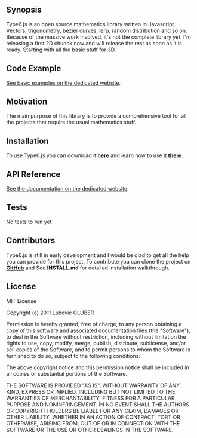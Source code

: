 ## Synopsis

Type6.js is an open source mathematics library written in Javascript.
Vectors, trigonometry, bezier curves, lerp, random distribution and so on.
Because of the massive work involved, it's not the complete library yet. I'm releasing a first 2D chunck now and will release the rest as soon as it is ready. Starting with all the basic stuff for 3D.

## Code Example

[See basic examples on the dedicated website](http://orbisjs.lcluber.com/#example).

## Motivation

The main purpose of this library is to provide a comprehensive tool for all the projects that require the usual mathematics stuff.

## Installation

To use Type6.js you can download it **[here](http://type6js.lcluber.com/#download)** and learn how to use it **[there](http://type6js.lcluber.com/#example)**.

## API Reference

[See the documentation on the dedicated website](http://type6js.lcluber.com/doc/).

## Tests

No tests to run yet

## Contributors

Type6.js is still in early development and I would be glad to get all the help you can provide for this project.
To contribute you can clone the project on **[GitHub](https://github.com/LCluber/Type6.js)** and See **INSTALL.md** for detailed installation walkthrough.

## License

MIT License

Copyright (c) 2011 Ludovic CLUBER

Permission is hereby granted, free of charge, to any person obtaining a copy
of this software and associated documentation files (the "Software"), to deal
in the Software without restriction, including without limitation the rights
to use, copy, modify, merge, publish, distribute, sublicense, and/or sell
copies of the Software, and to permit persons to whom the Software is
furnished to do so, subject to the following conditions:

The above copyright notice and this permission notice shall be included in all
copies or substantial portions of the Software.

THE SOFTWARE IS PROVIDED "AS IS", WITHOUT WARRANTY OF ANY KIND, EXPRESS OR
IMPLIED, INCLUDING BUT NOT LIMITED TO THE WARRANTIES OF MERCHANTABILITY,
FITNESS FOR A PARTICULAR PURPOSE AND NONINFRINGEMENT. IN NO EVENT SHALL THE
AUTHORS OR COPYRIGHT HOLDERS BE LIABLE FOR ANY CLAIM, DAMAGES OR OTHER
LIABILITY, WHETHER IN AN ACTION OF CONTRACT, TORT OR OTHERWISE, ARISING FROM,
OUT OF OR IN CONNECTION WITH THE SOFTWARE OR THE USE OR OTHER DEALINGS IN THE
SOFTWARE.
